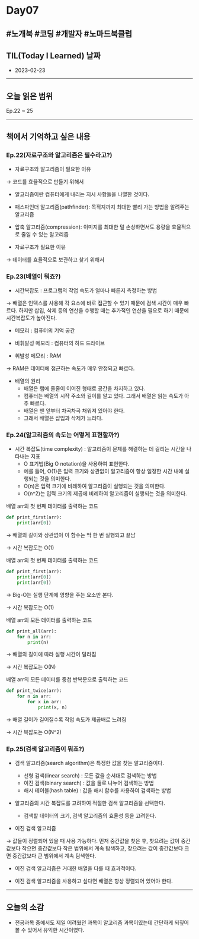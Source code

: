 # Day07

## #노개북 #코딩 #개발자 #노마드북클럽

## TIL(Today I Learned) 날짜

- 2023-02-23

---

## 오늘 읽은 범위

Ep.22 ~ 25

---

## 책에서 기억하고 싶은 내용

### Ep.22(자료구조와 알고리즘은 필수라고?)

- 자료구조와 알고리즘이 필요한 이유

→ 코드를 효율적으로 만들기 위해서

- 알고리즘이란 컴퓨터에게 내리는 지시 사항들을 나열한 것이다.

- 패스파인더 알고리즘(pathfinder): 목적지까지 최대한 빨리 가는 방법을 알려주는 알고리즘

- 압축 알고리즘(compression): 이미지를 최대한 덜 손상하면서도 용량을 효율적으로 줄일 수 있는 알고리즘

- 자료구조가 필요한 이유

→ 데이터를 효율적으로 보관하고 찾기 위해서

### Ep.23(배열이 뭐죠?)

- 시간복잡도 : 프로그램의 작업 속도가 얼마나 빠른지 측정하는 방법

→ 배열은 인덱스를 사용해 각 요소에 바로 접근할 수 있기 때문에 검색 시간이 매우 빠르다. 하지만 삽입, 삭제 등의 연산을 수행할 때는 추가적인 연산을 필요로 하기 때문에 시간복잡도가 높아진다.

- 메모리 : 컴퓨터의 기억 공간

- 비휘발성 메모리 : 컴퓨터의 하드 드라이브

- 휘발성 메모리 : RAM

→ RAM은 데이터에 접근하는 속도가 매우 안정되고 빠르다.

- 배열의 원리
  - 배열은 램에 줄줄이 이어진 형태로 공간을 차지하고 있다.
  - 컴퓨터는 배열의 시작 주소와 길이를 알고 있다. 그래서 배열은 읽는 속도가 아주 빠르다.
  - 배열은 맨 앞부터 차곡차곡 채워져 있어야 한다.
  - 그래서 배열은 삽입과 삭제가 느리다.

### Ep.24(알고리즘의 속도는 어떻게 표현할까?)

- 시간 복잡도(time complexity) : 알고리즘이 문제를 해결하는 데 걸리는 시간을 나타내는 지표
  - O 표기법(Big O notation)을 사용하여 표현한다.
  - 예를 들어, O(1)은 입력 크기와 상관없이 알고리즘이 항상 일정한 시간 내에 실행되는 것을 의미한다.
  - O(n)은 입력 크기에 비례하여 알고리즘이 실행되는 것을 의미한다.
  - O(n^2)는 입력 크기의 제곱에 비례하여 알고리즘이 실행되는 것을 의미한다.

배열 arr의 첫 번째 데이터를 출력하는 코드

```python
def print_first(arr):
	print(arr[0])
```

→ 배열의 길이와 상관없이 이 함수는 딱 한 번 실행되고 끝남

→ 시간 복잡도는 O(1)

배열 arr의 첫 번째 데이터를 출력하는 코드

```python
def print_first(arr):
	print(arr[0])
	print(arr[0])
```

→ Big-O는 실행 단계에 영향을 주는 요소만 본다.

→ 시간 복잡도는 O(1)

배열 arr의 모든 데이터를 출력하는 코드

```python
def print_all(arr):
	for n in arr:
		print(n)
```

→ 배열의 길이에 따라 실행 시간이 달라짐

→ 시간 복잡도는 O(N)

배열 arr의 모든 데이터를 중첩 반복문으로 출력하는 코드

```python
def print_twice(arr):
	for n in arr:
		for x in arr:
			print(x, n)
```

→ 배열 길이가 길어질수록 작업 속도가 제곱배로 느려짐

→ 시간 복잡도는 O(N^2)

### Ep.25(검색 알고리즘이 뭐죠?)

- 검색 알고리즘(search algorithm)은 특정한 값을 찾는 알고리즘이다.
  - 선형 검색(linear search) : 모든 값을 순서대로 검색하는 방법
  - 이진 검색(binary search) : 값을 둘로 나누어 검색하는 방법
  - 해시 테이블(hash table) : 값을 해시 함수를 사용하여 검색하는 방법
- 알고리즘의 시간 복잡도를 고려하여 적절한 검색 알고리즘을 선택한다.

  - 검색할 데이터의 크기, 검색 알고리즘의 효율성 등을 고려한다.

- 이진 검색 알고리즘

→ 값들이 정렬되어 있을 때 사용 가능하다. 먼저 중간값을 찾은 후, 찾으려는 값이 중간값보다 작으면 중간값보다 작은 범위에서 계속 탐색하고, 찾으려는 값이 중간값보다 크면 중간값보다 큰 범위에서 계속 탐색한다.

- 이진 검색 알고리즘은 거대한 배열을 다룰 때 효과적이다.

- 이진 검색 알고리즘을 사용하고 싶다면 배열은 항상 정렬되어 있어야 한다.

---

## 오늘의 소감

- 전공과목 중에서도 제일 어려웠던 과목이 알고리즘 과목이였는데 간단하게 되짚어 볼 수 있어서 유익한 시간이였다.
